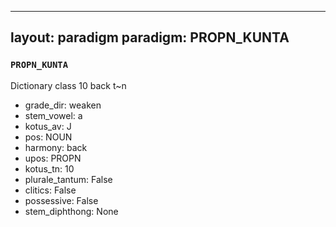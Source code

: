 
---
layout: paradigm
paradigm: PROPN_KUNTA
---
### ` PROPN_KUNTA `

Dictionary class 10 back t~n
* grade_dir: weaken
* stem_vowel: a
* kotus_av: J
* pos: NOUN
* harmony: back
* upos: PROPN
* kotus_tn: 10
* plurale_tantum: False
* clitics: False
* possessive: False
* stem_diphthong: None
